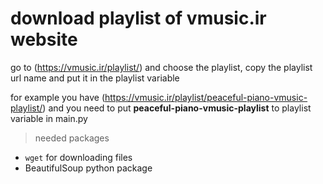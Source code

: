 # download playlist of vmusic.ir website
go to (https://vmusic.ir/playlist/) and choose the playlist, copy the playlist url name and put it in the playlist variable

for example you have (https://vmusic.ir/playlist/peaceful-piano-vmusic-playlist/) and you need to put **peaceful-piano-vmusic-playlist** to playlist variable in main.py

> needed packages
* `wget` for downloading files
* BeautifulSoup python package
